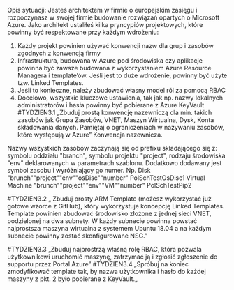 Opis sytuacji: Jesteś architektem w firmie o europejskim zasięgu i rozpoczynasz w swojej firmie budowanie rozwiązań opartych o Microsoft Azure. Jako architekt ustaliłeś kilka pryncypiów projektowych, które powinny być respektowane przy każdym wdrożeniu:
1.	Każdy projekt powinien używać konwencji nazw dla grup i zasobów zgodnych z konwencją firmy
2.	Infrastruktura, budowana w Azure pod środowiska czy aplikacje powinna być zawsze budowana z wykorzystaniem Azure Resource Managera i template’ów. Jeśli jest to duże wdrożenie, powinny być użyte tzw. Linked Templates.
3.	Jeśli to konieczne, należy zbudować własny model ról za pomocą RBAC
4.	Docelowo, wszystkie kluczowe ustawienia, tak jak np. nazwy lokalnych administratorów i hasła powinny być pobierane z Azure KeyVault
 #TYDZIEN3.1 „Zbuduj prostą konwencję nazewniczą dla min. takich zasobów jak Grupa Zasobów, VNET, Maszyn Wirtualna, Dysk, Konta składowania danych. Pamiętaj o ograniczeniach w nazywaniu zasobów, które występują w Azure”
Konwencja nazewnicza.


Nazwy wszystkich zasobów zaczynają się od prefixu składającego się z: symbolu oddziału "branch", symbolu projektu "project", rodzaju środowiska "env" deklarowanych w parametrach szablonu. Dodatkowo dodawany jest symbol zasobu i wyróżniający go numer. Np.
Disk
 "brunch""project""env""osDisc""number"
 PolSchTestOsDisc1
Virtual Machine
 "brunch""project""env""VM""number"
PolSchTestPip2
  
  
#TYDZIEN3.2 „ Zbuduj prosty ARM Template (możesz wykorzystać już gotowe wzorce z GitHub), który wykorzystuje koncepcję Linked Templates. Template powinien zbudować środowisko złożone z jednej sieci VNET, podzielonej na dwa subnety. W każdy subnecie powinna powstać najprostsza maszyna wirtualna z systemem Ubuntu 18.04 a na każdym subnecie powinny zostać skonfigurowane NSG.”


#TYDZIEN3.3 „Zbuduj najprostrzą właśną rolę RBAC, która pozwala użytkownikowi uruchomić maszynę, zatrzymać ją i zgłosić zgłoszenie do supportu przez Portal Azure”
#TYDZIEN3.4 „Spróbuj na koniec zmodyfikować template tak, by nazwa użytkownika i hasło do każdej maszyny z pkt. 2 było pobierane z KeyVault.„

